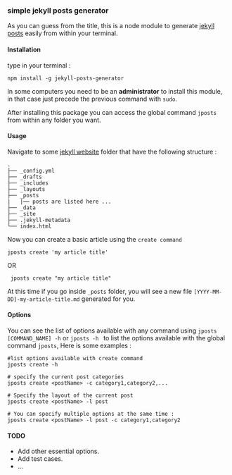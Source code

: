 ### simple jekyll posts generator
As you can guess from the title, this is a node module to generate [jekyll posts](http://jekyllrb.com/)  easily from within your terminal.

#### Installation
type in your terminal :
```
npm install -g jekyll-posts-generator
```
In some computers you need to be an **administrator** to install this module, in that case 
just precede the previous command with ``sudo``.

After installing this package you can access the global command ``jposts`` from within any folder you want.

#### Usage
Navigate to some [jekyll website](http://jekyllrb.com/) folder that have the following structure :
```
.
├── _config.yml
├── _drafts
├── _includes
├── _layouts
├── _posts
|   |── posts are listed here ...
├── _data
├── _site
├── .jekyll-metadata
└── index.html
```

Now you can create a basic article using the ``create command``

```
jposts create 'my article title'
```
OR
```
 jposts create "my article title"
```

At this time if you go inside ``_posts`` folder, you will see a new file ``[YYYY-MM-DD]-my-article-title.md`` generated for you.
#### Options
You can see the list of options available with any command using
``jposts [COMMAND_NAME] -h`` or ``jposts -h `` to list the options available with the global command ``jposts``,
Here is some examples :
```
#list options available with create command
jposts create -h

# specify the current post categories
jposts create <postName> -c category1,category2,...

# Specify the layout of the current post
jposts create <postName> -l post

# You can specify multiple options at the same time :
jposts create <postName> -l post -c category1,category2
```
#### TODO
* Add other essential options.
* Add test cases.
* ...
